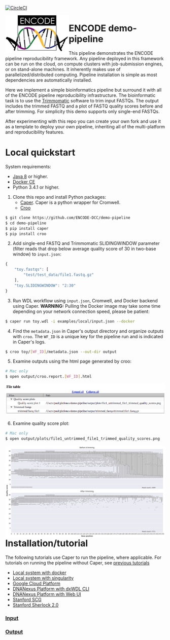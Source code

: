 [![CircleCI](https://circleci.com/gh/ENCODE-DCC/demo-pipeline/tree/master.svg?style=svg)](https://circleci.com/gh/ENCODE-DCC/demo-pipeline/tree/master)

<p align="center">
<a href="https://www.encodeproject.org">
  <img style="float:left;" width="200" src="https://github.com/ENCODE-DCC/encode-data-usage-examples/blob/master/images/encodelogo.gif">
</a>
</p>

ENCODE demo-pipeline
========================

This pipeline demonstrates the ENCODE pipeline reproducibility framework. Any pipeline deployed in this framework can be run on the cloud, on compute clusters with job-submission engines, or on stand-alone machines. It inherently makes use of parallelized/distributed computing. Pipeline installation is simple as most dependencies are automatically installed.

Here we implement a simple bioinformatics pipeline but surround it with all of the ENCODE pipeline reproducibility infrastructure.  The bioinformatic task is to use the [Trimmomatic](http://www.usadellab.org/cms/?page=trimmomatic) software to trim input FASTQs. The output includes the trimmed FASTQ and a plot of FASTQ quality scores before and after trimming. For simplicity this demo supports only single-end FASTQs.

After experimenting with this repo you can create your own fork and use it as a template to deploy your own pipeline, inheriting all of the multi-platform and reproducibility features.


# Local quickstart

System requirements:
  * [Java 8](https://www.java.com/en/download/) or higher.
  * [Docker CE](https://docs.docker.com/install/)
  * Python 3.4.1 or higher.

1. Clone this repo and install Python packages:
   * [Caper](https://github.com/ENCODE-DCC/caper#installation). Caper is a python wrapper for Cromwell.
   * [Croo](https://github.com/ENCODE-DCC/croo#installation)

  ```bash
  $ git clone https://github.com/ENCODE-DCC/demo-pipeline
  $ cd demo-pipeline
  $ pip install caper
  $ pip install croo
  ```

2. Add single-end FASTQ and Trimmomatic SLIDINGWINDOW parameter (filter reads that drop below average quality score of 30 in two-base window) to `input.json`:
```js
{
    "toy.fastqs": [
        "test/test_data/file1.fastq.gz"
    ],
    "toy.SLIDINGWINDOW": "2:30"
}
```

3. Run WDL workflow using `input.json`, Cromwell, and Docker backend using Caper. **WARNING:** Pulling the Docker image may take some time depending on your network connection speed, please be patient:

```bash
$ caper run toy.wdl -i examples/local/input.json --docker
```

4. Find the `metadata.json` in Caper's output directory and organize outputs with `croo`. The `WF_ID` is a unique key for the pipeline run and is indicated in Caper's logs.

```bash
$ croo toy/[WF_ID]/metadata.json --out-dir output
```

5. Examine outputs using the html page generated by croo:
```bash
# Mac only
$ open output/croo.report.[WF_ID].html
```
![Example croo html](examples/local/images/demo-pipeline-croo.png)

6. Examine quality score plot:
```bash
# Mac only
$ open output/plots/file1_untrimmed_file1_trimmed_quality_scores.png
```
<p align="center">
<img style="float:left;" width="1000" src="https://raw.githubusercontent.com/ENCODE-DCC/demo-pipeline/master/examples/local/output_plot/file1_untrimmed_file1_trimmed_quality_scores.png">
</p>


# Installation/tutorial

The following tutorials use Caper to run the pipeline, where applicable. For tutorials on running the pipeline without Caper, see [previous tutorials](docs/deprecated)

* [Local system with docker](docs/tutorial_local_docker.md)
* [Local system with singularity](docs/tutorial_local_singularity.md)
* [Google Cloud Platform](docs/tutorial_google.md)
* [DNANexus Platform with dxWDL CLI](docs/tutorial_dx_cli.md)
* [DNANexus Platform with Web UI](docs/tutorial_dx_web.md)
* [Stanford SCG](docs/tutorial_scg.md)
* [Stanford Sherlock 2.0](docs/tutorial_sherlock.md)


### [Input](docs/input.md)

### [Output](docs/output.md)
